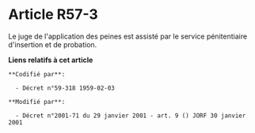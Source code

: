 # Article R57-3

Le juge de l'application des peines est assisté par le service pénitentiaire d'insertion et de probation.

**Liens relatifs à cet article**

	**Codifié par**:

	  - Décret n°59-318 1959-02-03

	**Modifié par**:

	  - Décret n°2001-71 du 29 janvier 2001 - art. 9 () JORF 30 janvier 2001
